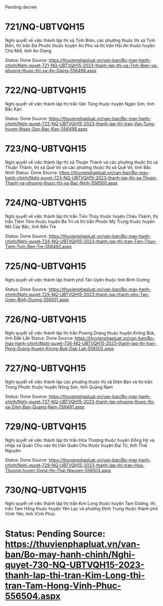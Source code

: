 Pending decree

# 721/NQ-UBTVQH15
Nghị quyết về việc thành lập thị xã Tịnh Biên, các phường thuộc thị xã Tịnh Biên, thị trấn Đa Phước thuộc huyện An Phú và thị trấn Hội An thuộc huyện Chợ Mới, tỉnh An Giang

Status: Done
Source: https://thuvienphapluat.vn/van-ban/Bo-may-hanh-chinh/Nghi-quyet-721-NQ-UBTVQH15-2023-thanh-lap-thi-xa-Tinh-Bien-va-phuong-thuoc-thi-xa-An-Giang-556498.aspx

# 722/NQ-UBTVQH15
Nghị quyết về việc thành lập thị trấn Vân Tùng thuộc huyện Ngân Sơn, tỉnh Bắc Kạn

Status: Done
Source: https://thuvienphapluat.vn/van-ban/Bo-may-hanh-chinh/Nghi-quyet-722-NQ-UBTVQH15-2023-thanh-lap-thi-tran-Van-Tung-huyen-Ngan-Son-Bac-Kan-556499.aspx

# 723/NQ-UBTVQH15
Nghị quyết về việc thành lập thị xã Thuận Thành và các phường thuộc thị xã Thuận Thành, thị xã Quế Võ và các phường thuộc thị xã Quế Võ, tỉnh Bắc Ninh
Status: Done
Source: https://thuvienphapluat.vn/van-ban/Bo-may-hanh-chinh/Nghi-quyet-723-NQ-UBTVQH15-2023-thanh-lap-thi-xa-Thuan-Thanh-va-phuong-thuoc-thi-xa-Bac-Ninh-556500.aspx


# 724/NQ-UBTVQH15
Nghị quyết về việc thành lập thị trấn Tiên Thủy thuộc huyện Châu Thành, thị trấn Tiệm Tôm thuộc huyện Ba Tri và thị trấn Phước Mỹ Trung thuộc huyện Mỏ Cày Bắc, tỉnh Bến Tre

Status: Done
Source: https://thuvienphapluat.vn/van-ban/Bo-may-hanh-chinh/Nghi-quyet-724-NQ-UBTVQH15-2023-thanh-lap-thi-tran-Tien-Thuy-Tiem-Tom-Ben-Tre-556492.aspx

# 725/NQ-UBTVQH15
Nghị quyết về việc thành lập thành phố Tân Uyên thuộc tỉnh Bình Dương

Status: Done
Source: https://thuvienphapluat.vn/van-ban/Bo-may-hanh-chinh/Nghi-quyet-725-NQ-UBTVQH15-2023-thanh-lap-thanh-pho-Tan-Uyen-Binh-Duong-556501.aspx

# 726/NQ-UBTVQH15
Nghị quyết về việc thành lập thị trấn Powng Drang thuộc huyện Krông Búk, tỉnh Đắk Lắk
Status: Done
Source: https://thuvienphapluat.vn/van-ban/Bo-may-hanh-chinh/Nghi-quyet-726-NQ-UBTVQH15-2023-thanh-lap-thi-tran-Pong-Drang-huyen-Krong-Buk-Dak-Lak-556502.aspx

# 727/NQ-UBTVQH15
Nghị quyết về việc thành lập các phường thuộc thị xã Điện Bàn và thị trấn Trung Phước thuộc huyện Nông Sơn, tỉnh Quảng Nam

Status: Done
Source: https://thuvienphapluat.vn/van-ban/Bo-may-hanh-chinh/Nghi-quyet-727-NQ-UBTVQH15-2023-thanh-lap-phuong-thuoc-thi-xa-Dien-Ban-Quang-Nam-556491.aspx

# 729/NQ-UBTVQH15
Nghị quyết về việc thành lập thị trấn Hóa Thượng thuộc huyện Đồng Hỷ và nhập xã Quân Chu vào thị trấn Quân Chu thuộc huyện Đại Từ, tỉnh Thái Nguyên

Status: Done
Source: https://thuvienphapluat.vn/van-ban/Bo-may-hanh-chinh/Nghi-quyet-729-NQ-UBTVQH15-2023-thanh-lap-thi-tran-Hoa-Thuong-huyen-Dong-Hy-Thai-Nguyen-556503.aspx


# 730/NQ-UBTVQH15
Nghị quyết về việc thành lập thị trấn Kim Long thuộc huyện Tam Dương, thị trấn Tam Hồng thuộc huyện Yên Lạc và phường Định Trung thuộc thành phố Vĩnh Yên, tỉnh Vĩnh Phúc

Status: Pending
Source: https://thuvienphapluat.vn/van-ban/Bo-may-hanh-chinh/Nghi-quyet-730-NQ-UBTVQH15-2023-thanh-lap-thi-tran-Kim-Long-thi-tran-Tam-Hong-Vinh-Phuc-556504.aspx
==========================
